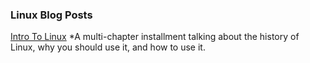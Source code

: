 ### Linux Blog Posts

[Intro To Linux](https://blog.skovati.com/linux/intro)
*A multi-chapter installment talking about the history of Linux, why you should use it, and how to use it.

